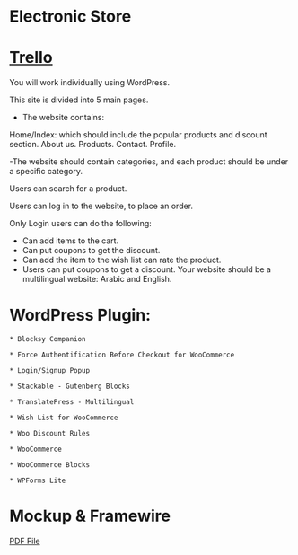 # Electronic Store

# [Trello](https://trello.com/b/BVKN5tPs/wordpress-store)

You will work individually using WordPress.

This site is divided into 5 main pages.

- The website contains:

Home/Index: which should include the popular products and discount section. About us. Products. Contact. Profile.

-The website should contain categories, and each product should be under a specific category.

Users can search for a product.

Users can log in to the website, to place an order.

Only Login users can do the following: 

* Can add items to the cart.
* Can put coupons to get the discount.
* Can add the item to the wish list can rate the product. 
* Users can put coupons to get a discount. Your website should be a multilingual website: Arabic and English. 



# WordPress Plugin:
    * Blocksy Companion

    * Force Authentification Before Checkout for WooCommerce

    * Login/Signup Popup

    * Stackable - Gutenberg Blocks

    * TranslatePress - Multilingual

    * Wish List for WooCommerce

    * Woo Discount Rules

    * WooCommerce

    * WooCommerce Blocks

    * WPForms Lite

# Mockup & Framewire

[PDF File](https://github.com/khalledalkarmi/Store/files/9525914/Desktop.-.1.pdf)
